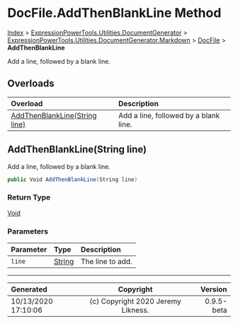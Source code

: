 ﻿# DocFile.AddThenBlankLine Method

[Index](../index.md) > [ExpressionPowerTools.Utilities.DocumentGenerator](ExpressionPowerTools.Utilities.DocumentGenerator.a.md) > [ExpressionPowerTools.Utilities.DocumentGenerator.Markdown](ExpressionPowerTools.Utilities.DocumentGenerator.Markdown.n.md) > [DocFile](ExpressionPowerTools.Utilities.DocumentGenerator.Markdown.DocFile.cs.md) > **AddThenBlankLine**

Add a line, followed by a blank line.

## Overloads

| Overload | Description |
| :-- | :-- |
| [AddThenBlankLine(String line)](#addthenblanklinestring-line) | Add a line, followed by a blank line. |
## AddThenBlankLine(String line)

Add a line, followed by a blank line.

```csharp
public Void AddThenBlankLine(String line)
```

### Return Type

 [Void](https://docs.microsoft.com/dotnet/api/system.void) 

### Parameters

| Parameter | Type | Description |
| :-- | :-- | :-- |
| `line` | [String](https://docs.microsoft.com/dotnet/api/system.string) | The line to add. |



---

| Generated | Copyright | Version |
| :-- | :-: | --: |
| 10/13/2020 17:10:06 | (c) Copyright 2020 Jeremy Likness. | 0.9.5-beta |
